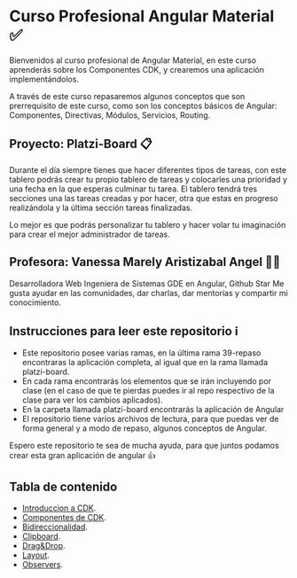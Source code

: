 # Curso Profesional Angular Material ✅

Bienvenidos al curso profesional de Angular Material, en este curso aprenderás sobre los Componentes CDK, y crearemos una aplicación implementándolos.

A través de este curso repasaremos algunos conceptos que son prerrequisito de este curso, como son los conceptos básicos de Angular: Componentes, Directivas, Módulos, Servicios, Routing.

## Proyecto: Platzi-Board 📋

Durante el día siempre tienes que hacer diferentes tipos de tareas, con este tablero podrás crear tu propio tablero de tareas y colocarles una prioridad y una fecha en la que esperas culminar tu tarea. El tablero tendrá tres secciones una las tareas creadas y por hacer, otra que estas en progreso realizándola y la última sección tareas finalizadas.

Lo mejor es que podrás personalizar tu tablero y hacer volar tu imaginación para crear el mejor administrador de tareas.

## Profesora: Vanessa Marely Aristizabal Angel 👩‍💻
Desarrolladora Web
Ingeniera de Sistemas
GDE en Angular, Github Star
Me gusta ayudar en las comunidades, dar charlas, dar mentorías y compartir mi conocimiento. 

## Instrucciones para leer este repositorio ℹ️
- Este repositorio posee varias ramas, en la última rama 39-repaso encontraras la aplicación completa, al igual que en la rama llamada platzi-board.
- En cada rama encontrarás los elementos que se irán incluyendo por clase (en el caso de que te pierdas puedes ir al repo respectivo de la clase para ver los cambios aplicados).
- En la carpeta llamada platzi-board encontrarás la aplicación de Angular
- El repositorio tiene varios archivos de lectura, para que puedas ver de forma general y a modo de repaso, algunos conceptos de Angular.

Espero este repositorio te sea de mucha ayuda, para que juntos podamos crear esta gran aplicación de angular 👍


## Tabla de contenido

- [Introduccion a CDK](cdk.md).
- [Componentes de CDK](components-cdk.md).
- [Bidireccionalidad](components-cdk.md#Bidireccionalidad).
- [Clipboard](components-cdk.md#Clipboard).
- [Drag&Drop](components-cdk.md#Drag&Drop).
- [Layout](components-cdk.md#Layout).
- [Observers](components-cdk.md#Observers).

